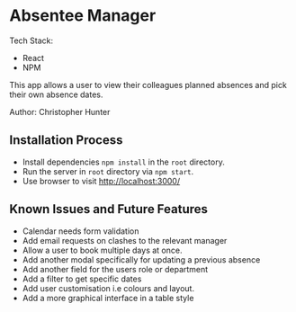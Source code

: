 # Absentee Manager

Tech Stack:

  * React
  * NPM

This app allows a user to view their colleagues planned absences and pick their own absence dates. 


Author: Christopher Hunter

## Installation Process

* Install dependencies `npm install` in the `root` directory.
* Run the server in `root` directory via `npm start`.
* Use browser to visit [http://localhost:3000/](http://localhost:3000/)

## Known Issues and Future Features

* Calendar needs form validation
* Add email requests on clashes to the relevant manager
* Allow a user to book multiple days at once.
* Add another modal specifically for updating a previous absence
* Add another field for the users role or department
* Add a filter to get specific dates
* Add user customisation i.e colours and layout.
* Add a more graphical interface in a table style